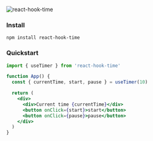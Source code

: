 
![react-hook-time](https://github.com/dancheskus/react-hook-time/assets/35524994/5d76edad-11dc-403c-8fcb-607d2693168f)

### Install

    npm install react-hook-time

### Quickstart

```jsx
import { useTimer } from 'react-hook-time'

function App() {
  const { currentTime, start, pause } = useTimer(10)

  return (
    <div>
      <div>Current time {currentTime}</div>
      <button onClick={start}>start</button>
      <button onClick={pause}>pause</button>
    </div>
  )
}
```
